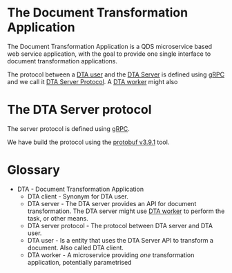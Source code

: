 # The Document Transformation Application

The Document Transformation Application is a QDS microservice based web service application, with the goal to provide one single interface to document transformation applications. 

The  protocol between a [DTA user](#user-content-dtauser) and the [DTA Server](#user-content-dtaserver) is defined using [gRPC](https://grpc.io/) and we call it [DTA Server Protocol](#user-content-thedtaserverprotocol). A [DTA worker](#user-content-dtaworker) might also  

# The DTA Server protocol
The server protocol is defined using [gRPC](https://grpc.io).

We have build the protocol using the [protobuf v3.9.1](https://github.com/protocolbuffers/protobuf/releases/tag/v3.9.1) tool.
 

# Glossary

 * DTA  - Document Transformation Application
     -  DTA client - Synonym for DTA user.
     -  DTA server - The DTA server provides an API for document transformation. The DTA server might use [DTA worker](#user-content-dtaworker) to perform the task, or other means.
     -  DTA server protocol - The protocol between DTA server and DTA user.
     -  DTA user - Is a entity that uses the DTA Server API to transform a document. Also called DTA client.
     -  DTA worker - A microservice providing *one* transformation application, potentially parametrised